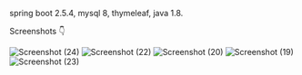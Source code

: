spring boot 2.5.4, mysql 8, thymeleaf, java 1.8.

Screenshots 👇

![Screenshot (24)](https://github.com/anarkha18/GoldTheatre/assets/78490693/83092c25-1b1f-41b6-b478-e885558dcf25)
![Screenshot (22)](https://github.com/anarkha18/GoldTheatre/assets/78490693/829c0429-49ea-44ec-8111-a02ea589357a)
![Screenshot (20)](https://github.com/anarkha18/GoldTheatre/assets/78490693/f1c258d8-2f9b-4ad7-b992-0d477d56876f)
![Screenshot (19)](https://github.com/anarkha18/GoldTheatre/assets/78490693/a4520155-c1dd-461e-8766-4c030fce9507)
![Screenshot (23)](https://github.com/anarkha18/GoldTheatre/assets/78490693/4958b2fd-3427-4f26-bc01-318c46ee1306)

